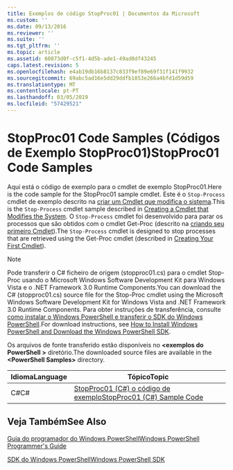 ```yaml
---
title: Exemplos de código StopProc01 | Documentos da Microsoft
ms.custom: ''
ms.date: 09/13/2016
ms.reviewer: ''
ms.suite: ''
ms.tgt_pltfrm: ''
ms.topic: article
ms.assetid: 60873d0f-c5f1-4d5b-ade1-49ad0df43245
caps.latest.revision: 5
ms.openlocfilehash: e4ab19db16b8137c833f9ef89e69f31f141f9932
ms.sourcegitcommit: 69abc5ad16e5dd29ddfb1853e266a4bfd1d59d59
ms.translationtype: MT
ms.contentlocale: pt-PT
ms.lasthandoff: 03/05/2019
ms.locfileid: "57429521"
---
```

# <a name="stopproc01-code-samples"></a><span data-ttu-id="fa93c-102">StopProc01 Code Samples (Códigos de Exemplo StopProc01)</span><span class="sxs-lookup"><span data-stu-id="fa93c-102">StopProc01 Code Samples</span></span>

<span data-ttu-id="fa93c-103">Aqui está o código de exemplo para o cmdlet de exemplo StopProc01.</span><span class="sxs-lookup"><span data-stu-id="fa93c-103">Here is the code sample for the StopProc01 sample cmdlet.</span></span> <span data-ttu-id="fa93c-104">Este é o `Stop-Process` cmdlet de exemplo descrito na [criar um Cmdlet que modifica o sistema](../cmdlet/creating-a-cmdlet-that-modifies-the-system.md).</span><span class="sxs-lookup"><span data-stu-id="fa93c-104">This is the `Stop-Process` cmdlet sample described in [Creating a Cmdlet that Modifies the System](../cmdlet/creating-a-cmdlet-that-modifies-the-system.md).</span></span> <span data-ttu-id="fa93c-105">O `Stop-Process` cmdlet foi desenvolvido para parar os processos que são obtidos com o cmdlet Get-Proc (descrito na [criando seu primeiro Cmdlet](../cmdlet/creating-a-cmdlet-without-parameters.md)).</span><span class="sxs-lookup"><span data-stu-id="fa93c-105">The `Stop-Process` cmdlet is designed to stop processes that are retrieved using the Get-Proc cmdlet (described in [Creating Your First Cmdlet](../cmdlet/creating-a-cmdlet-without-parameters.md)).</span></span>

> [!NOTE]
> <span data-ttu-id="fa93c-106">Pode transferir o C# ficheiro de origem (stopproc01.cs) para o cmdlet Stop-Proc usando o Microsoft Windows Software Development Kit para Windows Vista e o .NET Framework 3.0 Runtime Components.</span><span class="sxs-lookup"><span data-stu-id="fa93c-106">You can download the C# (stopproc01.cs) source file for the Stop-Proc cmdlet using the Microsoft Windows Software Development Kit for Windows Vista and .NET Framework 3.0 Runtime Components.</span></span> <span data-ttu-id="fa93c-107">Para obter instruções de transferência, consulte [como instalar o Windows PowerShell e transferir o SDK do Windows PowerShell](/powershell/developer/installing-the-windows-powershell-sdk).</span><span class="sxs-lookup"><span data-stu-id="fa93c-107">For download instructions, see [How to Install Windows PowerShell and Download the Windows PowerShell SDK](/powershell/developer/installing-the-windows-powershell-sdk).</span></span>
>
> <span data-ttu-id="fa93c-108">Os arquivos de fonte transferido estão disponíveis no  **\<exemplos do PowerShell >** diretório.</span><span class="sxs-lookup"><span data-stu-id="fa93c-108">The downloaded source files are available in the **\<PowerShell Samples>** directory.</span></span>

|<span data-ttu-id="fa93c-109">Idioma</span><span class="sxs-lookup"><span data-stu-id="fa93c-109">Language</span></span>|<span data-ttu-id="fa93c-110">Tópico</span><span class="sxs-lookup"><span data-stu-id="fa93c-110">Topic</span></span>|
|--------------|-----------|
|<span data-ttu-id="fa93c-111">C#</span><span class="sxs-lookup"><span data-stu-id="fa93c-111">C#</span></span>|[<span data-ttu-id="fa93c-112">StopProc01 (C#) o código de exemplo</span><span class="sxs-lookup"><span data-stu-id="fa93c-112">StopProc01 (C#) Sample Code</span></span>](./stopproc01-csharp-sample-code.md)|

## <a name="see-also"></a><span data-ttu-id="fa93c-113">Veja Também</span><span class="sxs-lookup"><span data-stu-id="fa93c-113">See Also</span></span>

[<span data-ttu-id="fa93c-114">Guia do programador do Windows PowerShell</span><span class="sxs-lookup"><span data-stu-id="fa93c-114">Windows PowerShell Programmer's Guide</span></span>](./windows-powershell-programmer-s-guide.md)

[<span data-ttu-id="fa93c-115">SDK do Windows PowerShell</span><span class="sxs-lookup"><span data-stu-id="fa93c-115">Windows PowerShell SDK</span></span>](../windows-powershell-reference.md)